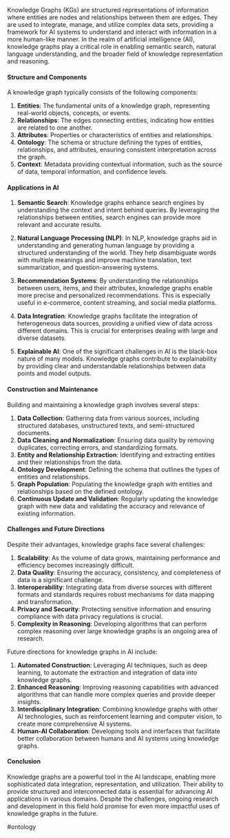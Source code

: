 Knowledge Graphs (KGs) are structured representations of information where entities are nodes and relationships between them are edges. They are used to integrate, manage, and utilize complex data sets, providing a framework for AI systems to understand and interact with information in a more human-like manner. In the realm of artificial intelligence (AI), knowledge graphs play a critical role in enabling semantic search, natural language understanding, and the broader field of knowledge representation and reasoning.

#### Structure and Components

A knowledge graph typically consists of the following components:

1. **Entities**: The fundamental units of a knowledge graph, representing real-world objects, concepts, or events.
2. **Relationships**: The edges connecting entities, indicating how entities are related to one another.
3. **Attributes**: Properties or characteristics of entities and relationships.
4. **Ontology**: The schema or structure defining the types of entities, relationships, and attributes, ensuring consistent interpretation across the graph.
5. **Context**: Metadata providing contextual information, such as the source of data, temporal information, and confidence levels.

#### Applications in AI

1. **Semantic Search**: Knowledge graphs enhance search engines by understanding the context and intent behind queries. By leveraging the relationships between entities, search engines can provide more relevant and accurate results.

2. **Natural Language Processing (NLP)**: In NLP, knowledge graphs aid in understanding and generating human language by providing a structured understanding of the world. They help disambiguate words with multiple meanings and improve machine translation, text summarization, and question-answering systems.

3. **Recommendation Systems**: By understanding the relationships between users, items, and their attributes, knowledge graphs enable more precise and personalized recommendations. This is especially useful in e-commerce, content streaming, and social media platforms.

4. **Data Integration**: Knowledge graphs facilitate the integration of heterogeneous data sources, providing a unified view of data across different domains. This is crucial for enterprises dealing with large and diverse datasets.

5. **Explainable AI**: One of the significant challenges in AI is the black-box nature of many models. Knowledge graphs contribute to explainability by providing clear and understandable relationships between data points and model outputs.

#### Construction and Maintenance

Building and maintaining a knowledge graph involves several steps:

1. **Data Collection**: Gathering data from various sources, including structured databases, unstructured texts, and semi-structured documents.
2. **Data Cleaning and Normalization**: Ensuring data quality by removing duplicates, correcting errors, and standardizing formats.
3. **Entity and Relationship Extraction**: Identifying and extracting entities and their relationships from the data.
4. **Ontology Development**: Defining the schema that outlines the types of entities and relationships.
5. **Graph Population**: Populating the knowledge graph with entities and relationships based on the defined ontology.
6. **Continuous Update and Validation**: Regularly updating the knowledge graph with new data and validating the accuracy and relevance of existing information.

#### Challenges and Future Directions

Despite their advantages, knowledge graphs face several challenges:

1. **Scalability**: As the volume of data grows, maintaining performance and efficiency becomes increasingly difficult.
2. **Data Quality**: Ensuring the accuracy, consistency, and completeness of data is a significant challenge.
3. **Interoperability**: Integrating data from diverse sources with different formats and standards requires robust mechanisms for data mapping and transformation.
4. **Privacy and Security**: Protecting sensitive information and ensuring compliance with data privacy regulations is crucial.
5. **Complexity in Reasoning**: Developing algorithms that can perform complex reasoning over large knowledge graphs is an ongoing area of research.

Future directions for knowledge graphs in AI include:

1. **Automated Construction**: Leveraging AI techniques, such as deep learning, to automate the extraction and integration of data into knowledge graphs.
2. **Enhanced Reasoning**: Improving reasoning capabilities with advanced algorithms that can handle more complex queries and provide deeper insights.
3. **Interdisciplinary Integration**: Combining knowledge graphs with other AI technologies, such as reinforcement learning and computer vision, to create more comprehensive AI systems.
4. **Human-AI Collaboration**: Developing tools and interfaces that facilitate better collaboration between humans and AI systems using knowledge graphs.

#### Conclusion

Knowledge graphs are a powerful tool in the AI landscape, enabling more sophisticated data integration, representation, and utilization. Their ability to provide structured and interconnected data is essential for advancing AI applications in various domains. Despite the challenges, ongoing research and development in this field hold promise for even more impactful uses of knowledge graphs in the future.

<!-- Keywords -->
#ontology
<!-- /Keywords -->
